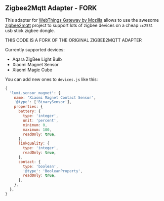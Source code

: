 Zigbee2Mqtt Adapter - FORK
-------------------

This adapter for [WebThings Gateway by Mozilla](https://iot.mozilla.org/gateway/) allows to use the awesome [zigbee2mqtt](http://zigbee2mqtt.io/) project to support lots of zigbee devices on a cheap `cc2531` usb stick zigbee dongle.

THIS CODE IS A FORK OF THE ORIGINAL ZIGBEE2MQTT ADAPTER

Currently supported devices:
- Aqara ZigBee Light Bulb
- Xiaomi Magnet Sensor
- Xiaomi Magic Cube

You can add new ones to `devices.js` like this:

```js
{
  'lumi.sensor_magnet': {
    name: 'Xiaomi Magnet Contact Sensor',
    '@type': ['BinarySensor'],
    properties: {
      battery: {
        type: 'integer',
        unit: 'percent',
        minimum: 0,
        maximum: 100,
        readOnly: true,
      },
      linkquality: {
        type: 'integer',
        readOnly: true,
      },
      contact: {
        type: 'boolean',
        '@type': 'BooleanProperty',
        readOnly: true,
      },
    },
  },
}
```
